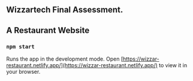 ## Wizzartech Final Assessment.

## A Restaurant Website

### `npm start`

Runs the app in the development mode.
Open [https://wizzar-restaurant.netlify.app/](https://wizzar-restaurant.netlify.app/) to view it in your browser.
